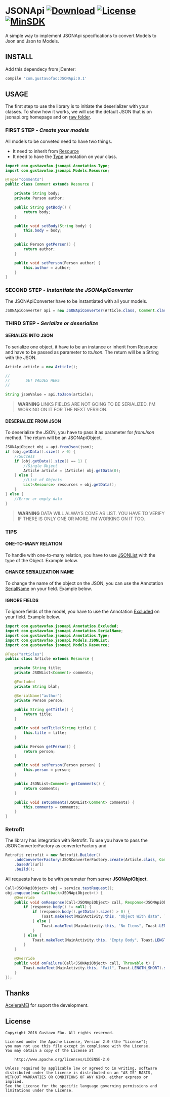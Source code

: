 JSONApi [![Download](https://api.bintray.com/packages/faogustavo/maven/JSONApi/images/download.svg)](https://bintray.com/faogustavo/maven/JSONApi/_latestVersion) [![License](https://img.shields.io/hexpm/l/plug.svg)]() [![MinSDK](https://img.shields.io/badge/minSdk-15-brightgreen.svg)]()
=================================================================================================================================================================

A simple way to implement JSONApi specifications to convert Models to Json and Json to Models.

## INSTALL
Add this dependecy from jCenter:

```gradle
compile 'com.gustavofao:JSONApi:0.1'
```

## USAGE
The first step to use the library is to initiate the deserializer with your classes.
To show how it works, we will use the default JSON that is on jsonapi.org homepage and on [raw folder](/app/src/main/res/raw/data.json).

### FIRST STEP - *Create your models*
All models to be conveted need to have two things.
* It need to inherit from [Resource](/JsonAPI/src/main/java/com/gustavofao/jsonapi/Models/Resource.java)
* It need to have the [Type](/JsonAPI/src/main/java/com/gustavofao/jsonapi/Annotations/Type.java) annotation on your class.

```java
import com.gustavofao.jsonapi.Annotatios.Type;
import com.gustavofao.jsonapi.Models.Resource;

@Type("comments")
public class Comment extends Resource {

    private String body;
    private Person author;

    public String getBody() {
        return body;
    }

    public void setBody(String body) {
        this.body = body;
    }

    public Person getPerson() {
        return author;
    }

    public void setPerson(Person author) {
        this.author = author;
    }
}
```

### SECOND STEP - *Instantiate the JSONApiConverter*
The JSONApiConverter have to be instantiated with all your models.

```java
JSONApiConverter api = new JSONApiConverter(Article.class, Comment.class, Person.class);
```

### THIRD STEP - *Serialize or deserialize*

#### SERIALIZE INTO JSON
To serialize one object, it have to be an instance or inherit from Resource and have to be passed as parameter to *toJson*.
The return will be a String with the JSON.

```java
Article article = new Article();

//
//       SET VALUES HERE
//

String jsonValue = api.toJson(article);
```

> **WARNING**
> LINKS FIELDS ARE NOT GOING TO BE SERIALIZED. I'M WORKING ON IT FOR THE NEXT VERSION.

#### DESERIALIZE FROM JSON
To deserialize the JSON, you have to pass it as parameter for *fromJson* method.
The return will be an JSONApiObject.

```java
JSONApiObject obj = api.fromJson(json);
if (obj.getData().size() > 0) {
    //Success   
    if (obj.getData().size() == 1) {
        //Single Object  
        Article article = (Article) obj.getData(0);
    } else {
        //List of Objects
        List<Resource> resources = obj.getData();
    }
} else {
    //Error or empty data
}
```

> **WARNING**
> DATA WILL ALWAYS COME AS LIST. YOU HAVE TO VERIFY IF THERE IS ONLY ONE OR MORE. I'M WORKING ON IT TOO.

### TIPS
#### ONE-TO-MANY RELATION
To handle with one-to-many relation, you have to use [JSONList](/JsonAPI/src/main/java/com/gustavofao/jsonapi/Models/JSONList.java) with the type of the Object.
Example below.

#### CHANGE SERIALIZATION NAME
To change the name of the object on the JSON, you can use the Annotation [SerialName](/JsonAPI/src/main/java/com/gustavofao/jsonapi/Annotations/SerialName.java) on your field.
Example below.

#### IGNORE FIELDS
To ignore fields of the model, you have to use the Annotation [Excluded](/JsonAPI/src/main/java/com/gustavofao/jsonapi/Annotations/Excluded.java) on your field.
Example below.

```java
import com.gustavofao.jsonapi.Annotatios.Excluded;
import com.gustavofao.jsonapi.Annotatios.SerialName;
import com.gustavofao.jsonapi.Annotatios.Type;
import com.gustavofao.jsonapi.Models.JSONList;
import com.gustavofao.jsonapi.Models.Resource;

@Type("articles")
public class Article extends Resource {

    private String title;
    private JSONList<Comment> comments;

    @Excluded
    private String blah;

    @SerialName("author")
    private Person person;

    public String getTitle() {
        return title;
    }

    public void setTitle(String title) {
        this.title = title;
    }

    public Person getPerson() {
        return person;
    }

    public void setPerson(Person person) {
        this.person = person;
    }

    public JSONList<Comment> getComments() {
        return comments;
    }

    public void setComments(JSONList<Comment> comments) {
        this.comments = comments;
    }
}

```

### Retrofit
The library has integration with Retrofit.
To use you have to pass the JSONConverterFactory as converterFactory and

```java
Retrofit retrofit = new Retrofit.Builder()
    .addConverterFactory(JSONConverterFactory.create(Article.class, Comment.class, Person.class))
    .baseUrl(url)
    .build();
```

All requests have to be with parameter from server **JSONApiObject**.

```java
Call<JSONApiObject> obj = service.testRequest();
obj.enqueue(new Callback<JSONApiObject>() {
    @Override
    public void onResponse(Call<JSONApiObject> call, Response<JSONApiObject> response) {
        if (response.body() != null) {
            if (response.body().getData().size() > 0) {
                Toast.makeText(MainActivity.this, "Object With data", Toast.LENGTH_SHORT).show();
            } else {
                Toast.makeText(MainActivity.this, "No Items", Toast.LENGTH_SHORT).show();
            }
        } else {
            Toast.makeText(MainActivity.this, "Empty Body", Toast.LENGTH_SHORT).show();
        }
    }

    @Override
    public void onFailure(Call<JSONApiObject> call, Throwable t) {
        Toast.makeText(MainActivity.this, "Fail", Toast.LENGTH_SHORT).show();
    }
});
```

## Thanks
[AceleraMEI](http://www.aceleramei.com.br/) for suport the development.

## License
    Copyright 2016 Gustavo Fão. All rights reserved.

    Licensed under the Apache License, Version 2.0 (the "License");
    you may not use this file except in compliance with the License.
    You may obtain a copy of the License at

        http://www.apache.org/licenses/LICENSE-2.0

    Unless required by applicable law or agreed to in writing, software
    distributed under the License is distributed on an "AS IS" BASIS,
    WITHOUT WARRANTIES OR CONDITIONS OF ANY KIND, either express or implied.
    See the License for the specific language governing permissions and
    limitations under the License.
